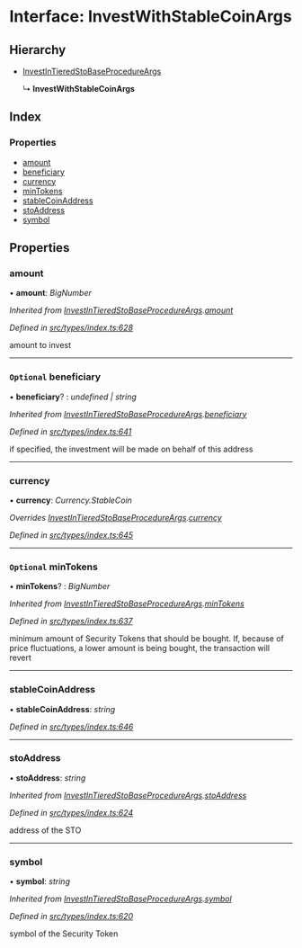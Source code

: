 # Interface: InvestWithStableCoinArgs

## Hierarchy

* [InvestInTieredStoBaseProcedureArgs](_types_index_.investintieredstobaseprocedureargs.md)

  ↳ **InvestWithStableCoinArgs**

## Index

### Properties

* [amount](_types_index_.investwithstablecoinargs.md#amount)
* [beneficiary](_types_index_.investwithstablecoinargs.md#optional-beneficiary)
* [currency](_types_index_.investwithstablecoinargs.md#currency)
* [minTokens](_types_index_.investwithstablecoinargs.md#optional-mintokens)
* [stableCoinAddress](_types_index_.investwithstablecoinargs.md#stablecoinaddress)
* [stoAddress](_types_index_.investwithstablecoinargs.md#stoaddress)
* [symbol](_types_index_.investwithstablecoinargs.md#symbol)

## Properties

###  amount

• **amount**: *BigNumber*

*Inherited from [InvestInTieredStoBaseProcedureArgs](_types_index_.investintieredstobaseprocedureargs.md).[amount](_types_index_.investintieredstobaseprocedureargs.md#amount)*

*Defined in [src/types/index.ts:628](https://github.com/PolymathNetwork/polymath-sdk/blob/fb8c7c9/src/types/index.ts#L628)*

amount to invest

___

### `Optional` beneficiary

• **beneficiary**? : *undefined | string*

*Inherited from [InvestInTieredStoBaseProcedureArgs](_types_index_.investintieredstobaseprocedureargs.md).[beneficiary](_types_index_.investintieredstobaseprocedureargs.md#optional-beneficiary)*

*Defined in [src/types/index.ts:641](https://github.com/PolymathNetwork/polymath-sdk/blob/fb8c7c9/src/types/index.ts#L641)*

if specified, the investment will be made on behalf of this address

___

###  currency

• **currency**: *Currency.StableCoin*

*Overrides [InvestInTieredStoBaseProcedureArgs](_types_index_.investintieredstobaseprocedureargs.md).[currency](_types_index_.investintieredstobaseprocedureargs.md#currency)*

*Defined in [src/types/index.ts:645](https://github.com/PolymathNetwork/polymath-sdk/blob/fb8c7c9/src/types/index.ts#L645)*

___

### `Optional` minTokens

• **minTokens**? : *BigNumber*

*Inherited from [InvestInTieredStoBaseProcedureArgs](_types_index_.investintieredstobaseprocedureargs.md).[minTokens](_types_index_.investintieredstobaseprocedureargs.md#optional-mintokens)*

*Defined in [src/types/index.ts:637](https://github.com/PolymathNetwork/polymath-sdk/blob/fb8c7c9/src/types/index.ts#L637)*

minimum amount of Security Tokens that should be bought.
If, because of price fluctuations, a lower amount is being bought, the transaction will revert

___

###  stableCoinAddress

• **stableCoinAddress**: *string*

*Defined in [src/types/index.ts:646](https://github.com/PolymathNetwork/polymath-sdk/blob/fb8c7c9/src/types/index.ts#L646)*

___

###  stoAddress

• **stoAddress**: *string*

*Inherited from [InvestInTieredStoBaseProcedureArgs](_types_index_.investintieredstobaseprocedureargs.md).[stoAddress](_types_index_.investintieredstobaseprocedureargs.md#stoaddress)*

*Defined in [src/types/index.ts:624](https://github.com/PolymathNetwork/polymath-sdk/blob/fb8c7c9/src/types/index.ts#L624)*

address of the STO

___

###  symbol

• **symbol**: *string*

*Inherited from [InvestInTieredStoBaseProcedureArgs](_types_index_.investintieredstobaseprocedureargs.md).[symbol](_types_index_.investintieredstobaseprocedureargs.md#symbol)*

*Defined in [src/types/index.ts:620](https://github.com/PolymathNetwork/polymath-sdk/blob/fb8c7c9/src/types/index.ts#L620)*

symbol of the Security Token
